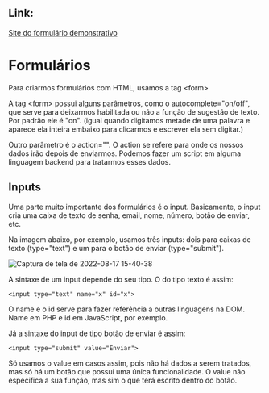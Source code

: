 ## Link:

[Site do formulário demonstrativo](https://andersonr-o.github.io/Html-Css/Formul%C3%A1rios/form001.html)

# Formulários

Para criarmos formulários com HTML, usamos a tag &lt;form&gt;

A tag &lt;form&gt; possui alguns parâmetros, como o autocomplete="on/off", que serve para deixarmos habilitada ou não a função de sugestão de texto. Por padrão ele é "on". (igual quando digitamos metade de uma palavra e aparece ela inteira embaixo para clicarmos e escrever ela sem digitar.)

Outro parâmetro é o action="". O action se refere para onde os nossos dados irão depois de enviarmos. Podemos fazer um script em alguma linguagem backend para tratarmos esses dados.

## Inputs

Uma parte muito importante dos formulários é o input. Basicamente, o input cria uma caixa de texto de senha, email, nome, número, botão de enviar, etc.

Na imagem abaixo, por exemplo, usamos três inputs: dois para caixas de texto (type="text") e um para o botão de enviar (type="submit").

![Captura de tela de 2022-08-17 15-40-38](https://user-images.githubusercontent.com/97858145/185217788-3d092362-487f-453a-ac93-317e8ae2800b.png)

 A sintaxe de um input depende do seu tipo. O do tipo texto é assim:

 ``<input type="text" name="x" id="x">``<br>

 O name e o id serve para fazer referência a outras linguagens na DOM. Name em PHP e id em JavaScript, por exemplo.

 Já a sintaxe do input de tipo botão de enviar é assim:

 ``<input type="submit" value="Enviar">``<br>

 Só usamos o value em casos assim, pois não há dados a serem tratados, mas só há um botão que possuí uma única funcionalidade. O value não especifica a sua função, mas sim o que terá escrito dentro do botão.

